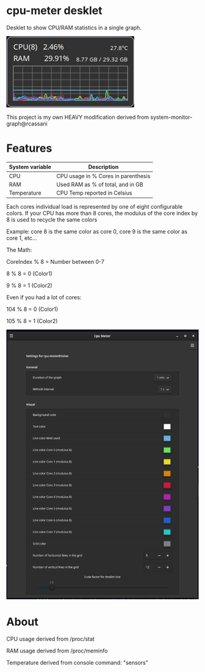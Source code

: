 # cpu-meter desklet
Desklet to show CPU/RAM statistics in a single graph.

![image](https://raw.githubusercontent.com/Talon-1/cpu-meter-cinnamon-desklet/main/cpu-meter@Talon-1/screenshot.png)

This project is my own HEAVY modification derived from system-monitor-graph@rcassani

# Features

| System variable | Description |
| -----------     | ----------- |
| CPU             | CPU usage in % Cores in parenthesis |
| RAM             | Used RAM as % of total, and in GB |
| Temperature     | CPU Temp reported in Celsius |

Each cores individual load is represented by one of eight configurable colors.
If your CPU has more than 8 cores, the modulus of the core index by 8 is used to recycle the same colors

Example: core 8 is the same color as core 0, core 9 is the same color as core 1, etc...

The Math:

CoreIndex % 8 = Number between 0-7

8 % 8 = 0 (Color1)

9 % 8 = 1 (Color2)

Even if you had a lot of cores:

104 % 8 = 0 (Color1)

105 % 8 = 1 (Color2)

![image](https://raw.githubusercontent.com/Talon-1/cpu-meter-cinnamon-desklet/main/cpu-meter@Talon-1/cpudesklet-options.png)

# About

CPU usage derived from /proc/stat

RAM usage derived from /proc/meminfo

Temperature derived from console command: "sensors"

